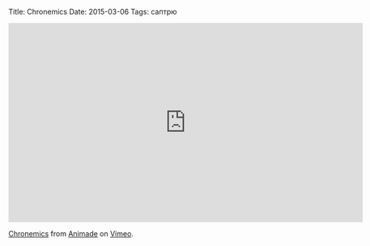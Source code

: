 Title: Chronemics
Date: 2015-03-06
Tags: саптрю

<div class="text"><iframe src="https://player.vimeo.com/video/118801020?color=ffffff&amp;title=0&amp;byline=0&amp;portrait=0" width="700" height="394" frameborder="0" webkitallowfullscreen="webkitallowfullscreen" mozallowfullscreen="mozallowfullscreen" allowfullscreen="allowfullscreen"></iframe> <p><a href="https://vimeo.com/118801020">Chronemics</a> from <a href="https://vimeo.com/animadetv">Animade</a> on <a href="https://vimeo.com">Vimeo</a>.</p></div>